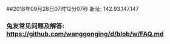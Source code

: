 ##2018年09月28日07时12分07秒 新址: 142.93.147.147
### 兔友常见问题及解答: https://github.com/wanggonging/d/blob/w/FAQ.md
